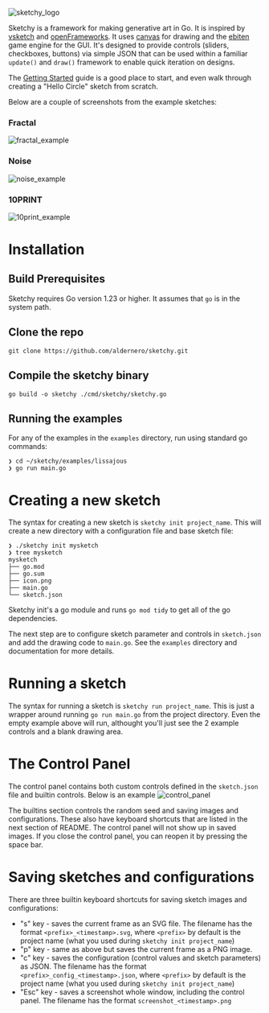 ![sketchy_logo](assets/images/logo.png)

Sketchy is a framework for making generative art in Go. It is inspired by [vsketch](https://github.com/abey79/vsketch) and [openFrameworks](https://github.com/openframeworks/openFrameworks). It uses [canvas](https://github.com/tdewolff/canvas) for drawing and the [ebiten](https://github.com/hajimehoshi/ebiten) game engine for the GUI. It's designed to provide controls (sliders, checkboxes, buttons) via simple JSON that can be used within a familiar `update()` and `draw()` framework to enable quick iteration on designs.

The [Getting Started](docs/getting-started.md) guide is a good place to start, and even walk through creating a "Hello Circle" sketch from scratch.

Below are a couple of screenshots from the example sketches:

### Fractal
![fractal_example](assets/images/fractal_example_screenshot.png)
### Noise

![noise_example](assets/images/opensimplex_example_screenshot.png)

### 10PRINT
![10print_example](assets/images/10print_example_screenshot.png)

# Installation

## Build Prerequisites
Sketchy requires Go version 1.23 or higher. It assumes that `go` is in the system path.

## Clone the repo

```shell
git clone https://github.com/aldernero/sketchy.git
```
## Compile the sketchy binary
```shell
go build -o sketchy ./cmd/sketchy/sketchy.go
```

## Running the examples
For any of the examples in the `examples` directory, run using standard go commands:
```shell
❯ cd ~/sketchy/examples/lissajous
❯ go run main.go
```

# Creating a new sketch

The syntax for creating a new sketch is `sketchy init project_name`. This will create a new directory with a configuration file and base sketch file:
```shell
❯ ./sketchy init mysketch
❯ tree mysketch
mysketch
├── go.mod
├── go.sum
├── icon.png
├── main.go
└── sketch.json
```
Sketchy init's a go module and runs `go mod tidy` to get all of the go dependencies.

The next step are to configure sketch parameter and controls in `sketch.json` and add the drawing code to `main.go`. See the `examples` directory and documentation for more details.

# Running a sketch

The syntax for running a sketch is `sketchy run project_name`. This is just a wrapper around running `go run main.go` from the project directory. Even the empty example above will run, althought you'll just see the 2 example controls and a blank drawing area.

# The Control Panel

The control panel contains both custom controls defined in the `sketch.json` file and builtin controls. Below is an example
![control_panel](assets/images/control_panel.png)

The builtins section controls the random seed and saving images and configurations. These also have keyboard shortcuts
that are listed in the next section of README. The control panel will not show up in saved images. If you close the 
control panel, you can reopen it by pressing the space bar.

# Saving sketches and configurations

There are three builtin keyboard shortcuts for saving sketch images and configurations:
- "s" key - saves the current frame as an SVG file. The filename has the format `<prefix>_<timestamp>.svg`, where `<prefix>` by default is the project name (what you used during `sketchy init project_name`)
- "p" key - same as above but saves the current frame as a PNG image.
- "c" key - saves the configuration (control values and sketch parameters) as JSON. The filename has the format `<prefix>_config_<timestamp>.json`, where `<prefix>` by default is the project name (what you used during `sketchy init project_name`)
- "Esc" key - saves a screenshot whole window, including the control panel. The filename has the format `screenshot_<timestamp>.png`
